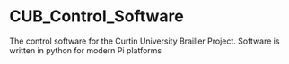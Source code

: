 # CUB_Control_Software
The control software for the Curtin University Brailler Project. Software is written in python for modern Pi platforms
